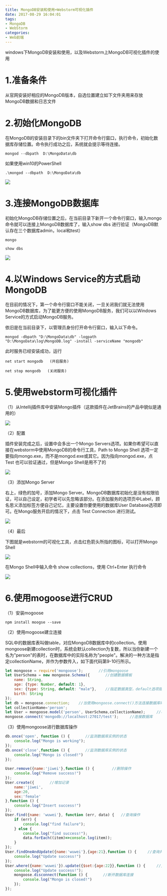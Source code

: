 ```yaml
---
title: MongoDB安装和使用+Webstorm可视化插件
date: 2017-08-29 16:04:01
tags:
- MongoDB
- WebStorm
categories:
- Web前端
---
```

windows下MongoDB安装和使用，以及Webstorm上MongoDB可视化插件的使用
<!--more-->
# 1.准备条件
从官网安装好相应的MongoDB版本，自选位置建立如下文件夹用来存放MongoDB数据和日志文件

# 2.初始化MongoDB

在MongoDB的安装目录下的bin文件夹下打开命令行窗口，执行命令，初始化数据库存储位置。命令执行成功之后，系统就会提示等待连接。

```shell
mongod --dbpath  D:\MongoData\db
```


如果使用win10的PowerShell

```shell
.\mongod --dbpath  D:\MongoData\db
```

![](http://img.blog.csdn.net/20170830202641333)

# 3.连接MongoDB数据库

初始化MongoDB存储位置之后，在当前目录下新开一个命令行窗口，输入mongo命令就可以连接上MongoDB数据库了，输入show dbs 进行验证（MongoDB默认存在三个数据库admin，local和test）

```shell
mongo

show dbs
```

![](http://img.blog.csdn.net/20170830204059660)

# 4.以Windows Service的方式启动MongoDB

在目前的情况下，第一个命令行窗口不能关闭，一旦关闭我们就无法使用MongoDB数据库，为了能更方便的使用MongoDB服务，我们可以以Windows Service的方式启动MongoDB服务。

依旧是在当前目录下，以管理员身份打开命令行窗口，输入以下命令。


```shell
mongod -dbpath "D:\MongoData\db" -logpath "D:\MongoData\log\MongoDB.log" -install -serviceName "mongodb"
```

此时服务已经安装成功，运行

```shell
net start mongodb   (开启服务)

net stop mongodb   (关闭服务)
```


# 5.使用webstorm可视化插件

（1）从Intellij插件库中安装Mongo插件（这款插件在JetBrains的产品中貌似是通用的）

![](http://img.blog.csdn.net/20170830205647763)

（2）配置

插件安装完成之后，设置中会多出一个Mongo Servers选项。如果你希望可以直接在webstorm中使用MongoDB的命令行工具，Path to Mongo Shell 选项一定要指向mongo.exe，而不是mongod.exe或其它。因为指向mongod.exe，点 Test 也可以验证通过，但是Mongo Shell是用不了的

![](http://img.blog.csdn.net/20170830210528087)

（3）添加Mongo Server

右上，绿色的加号，添加Mongo Server。MongoDB数据库初始化是没有权限验证，可以自己设定，初学者可以先忽略该部分。在添加服务的选项页中Label，顾名思义添加标签方便自己记忆，主要设置你要使用的数据库User Database选项即可。在Mongo服务开启的情况下，点击 Test Connection 进行测试。

![](http://img.blog.csdn.net/20170830210946650)

（4）最后

下图就是webstorm的可视化工具，点击红色箭头所指的图标，可以打开Mongo Shell

![](http://img.blog.csdn.net/20170830211726887)

在Mongo Shell中输入命令 show collections，使用 Ctrl+Enter 执行命令

![](http://img.blog.csdn.net/20170830211828701)

# 6.使用mogoose进行CRUD

（1）安装mogoose

```shell
npm install moogse --save
```

（2）使用mogoose建立连接

SQL中的数据库表叫做table，对应MongoDB数据库中的collection。使用mongoose新建collection时，系统会默认collection为复数，所以当你新建一个名为"person"的表时，在数据库中的实际名称为"people"。解决的一种方法是指定collectionName，并作为参数传入，如下面代码第9-10行所示。

```javascript
let mongoose = require('mongoose');       //引用mongoose  
let UserSchema = new mongoose.Schema({       //创建数据模板  
    name: String,  
    age: {type: Number, default: 1},  
    sex: {type: String, default: "male"},    //指定数据类型，default选项指数据缺失时的默认值  
    birth: String  
});  
let db = mongoose.connection;    //当使用mongoose.connect()方法连接数据库时，数据库的实例依附在mongoose.connection上  
let collectionName='person';       
let User = mongoose.model('person', UserSchema,collectionName);     //将模板绑定到指定的collection上  
mongoose.connect('mongodb://localhost:27017/test');     //连接数据库  
```
（3）使用mongoose进行数据库操作

```javascript
db.once('open', function () {       //监测数据库实例的状态  
    console.log("Mongo is working");  
});       
db.once('close',function () {       //监测数据库实例的状态  
    console.log("Mongo is closed!")  
});  
  
User.remove({name:'jiwei'},function () {        //删除操作  
    console.log("Remove success!")  
});  
User.create({       //增加记录  
    name:'jiwei',  
    age:20,  
    sex:'female'  
},function () {  
    console.log("Insert success!")  
});  
User.find({name: 'wuwei'}, function (err, data) {   //查询操作  
    if (err) {  
        console.log("find failure");  
    } else {  
        console.log("find success!");  
        data.forEach((item)=>console.log(item));  
    }  
});  
User.findOneAndUpdate({name:'wuwei'},{age:21},function () {     //查询并更新  
    console.log("Update success!")  
});  
User.where({name:'wuwei'}).update({$set:{age:22}},function () {     //更新操作  
    console.log("Update success!");  
    mongoose.disconnect(function () {       //断开数据库连接  
        console.log("Mongo is closed!")  
    });  
});  
```